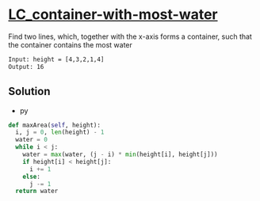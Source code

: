 # [LC_container-with-most-water](https://leetcode.com/problems/container-with-most-water)

Find two lines, which, together with the x-axis forms a container, such that the container contains the most water

```txt
Input: height = [4,3,2,1,4]
Output: 16
```

## Solution

* py

```py
def maxArea(self, height):
  i, j = 0, len(height) - 1
  water = 0
  while i < j:
    water = max(water, (j - i) * min(height[i], height[j]))
    if height[i] < height[j]:
      i += 1
    else:
      j -= 1
  return water
```
